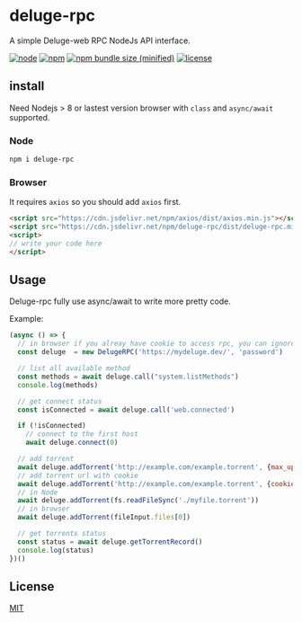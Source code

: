 # deluge-rpc

A simple Deluge-web RPC NodeJs API interface.

[![node](https://img.shields.io/node/v/deluge-rpc.svg)](https://www.npmjs.com/package/deluge-rpc)
[![npm](https://img.shields.io/npm/v/deluge-rpc.svg)](https://www.npmjs.com/package/deluge-rpc)
[![npm bundle size (minified)](https://img.shields.io/bundlephobia/min/deluge-rpc.svg)](https://www.npmjs.com/package/deluge-rpc)
[![license](https://img.shields.io/github/license/huihuimoe/node-deluge-rpc.svg)](https://github.com/huihuimoe/node-deluge-rpc)

## install

Need Nodejs > 8 or lastest version browser with `class` and `async/await` supported.

### Node

```bash
npm i deluge-rpc
```

### Browser

It requires `axios` so you should add `axios` first.

```HTML
<script src="https://cdn.jsdelivr.net/npm/axios/dist/axios.min.js"></script>
<script src="https://cdn.jsdelivr.net/npm/deluge-rpc/dist/deluge-rpc.min.js"></script>
<script>
// write your code here
</script>
```

## Usage

Deluge-rpc fully use async/await to write more pretty code.

Example:

```javascript
(async () => {
  // in browser if you alreay have cookie to access rpc, you can ignore password
  const deluge  = new DelugeRPC('https://mydeluge.dev/', 'password')

  // list all available method
  const methods = await deluge.call("system.listMethods")
  console.log(methods)

  // get connect status
  const isConnected = await deluge.call('web.connected')

  if (!isConnected)
    // connect to the first host
    await deluge.connect(0)

  // add torrent
  await deluge.addTorrent('http://example.com/example.torrent', {max_upload_speed: 10240})
  // add torrent url with cookie
  await deluge.addTorrent('http://example.com/example.torrent', {cookie: 'key1: value1; key2: value2'})
  // in Node
  await deluge.addTorrent(fs.readFileSync('./myfile.torrent'))
  // in browser
  await deluge.addTorrent(fileInput.files[0])

  // get torrents status
  const status = await deluge.getTorrentRecord()
  console.log(status)
})()


```

## License

[MIT](LICENSE)
